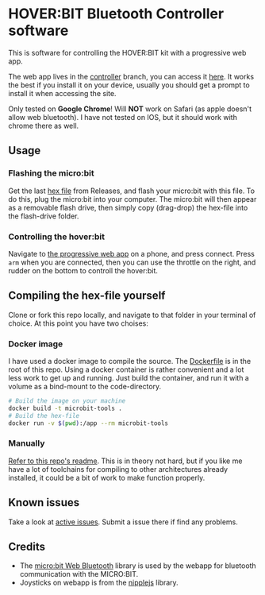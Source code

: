 # HOVER:BIT Bluetooth Controller software
This is software for controlling the HOVER:BIT kit with a progressive web app.

The web app lives in the [controller](https://github.com/JakobST1n/hoverbit-ble/tree/controller) branch, you can access it [here](http://jakobst1n.github.io/hoverbit-ble/). It works the best if you install it on your device, usually you should get a prompt to install it when accessing the site. 

Only tested on __Google Chrome__! Will __NOT__ work on Safari (as apple doesn't allow web bluetooth). I have not tested on IOS, but it should work with chrome there as well.

## Usage
### Flashing the micro:bit
Get the last [hex file](https://github.com/JakobST1n/hoverbit-ble/releases/latest) from Releases, and flash your micro:bit with this file. 
To do this, plug the micro:bit into your computer. The micro:bit will then appear as a removable flash drive, then simply copy (drag-drop)
the hex-file into the flash-drive folder.

### Controlling the hover:bit
Navigate to [the progressive web app](https://jakobst1n.github.io/hoverbit-ble/) on a phone, and press connect.
Press `arm` when you are connected, then you can use the throttle on the right, and rudder on the bottom to controll
the hover:bit.

## Compiling the hex-file yourself
Clone or fork this repo locally, and navigate to that folder in your terminal of choice. At this point you have two choises:
### Docker image
I have used a docker image to compile the source. The [Dockerfile](https://github.com/JakobST1n/hoverbit-ble/blob/master/Dockerfile) is in the root of this repo. Using a docker container is rather convenient and a lot less work to get up and running. Just build the container, and run it with a volume as a bind-mount to the code-directory.
```sh
# Build the image on your machine
docker build -t microbit-tools .
# Build the hex-file
docker run -v $(pwd):/app --rm microbit-tools
```
### Manually
[Refer to this repo's readme](https://github.com/lancaster-university/microbit-v2-samples). This is in theory not hard, but if you like me have a lot of toolchains for compiling to other architectures already installed, it could be a bit of work to make function properly.

## Known issues
Take a look at [active issues](https://github.com/JakobST1n/hoverbit-ble/issues). Submit a issue there if find any problems.

## Credits
- The [micro:bit Web Bluetooth](https://github.com/thegecko/microbit-web-bluetooth) library is used by the webapp for bluetooth communication with the MICRO:BIT.
- Joysticks on webapp is from the [nipplejs](https://yoannmoi.net/nipplejs/) library.
